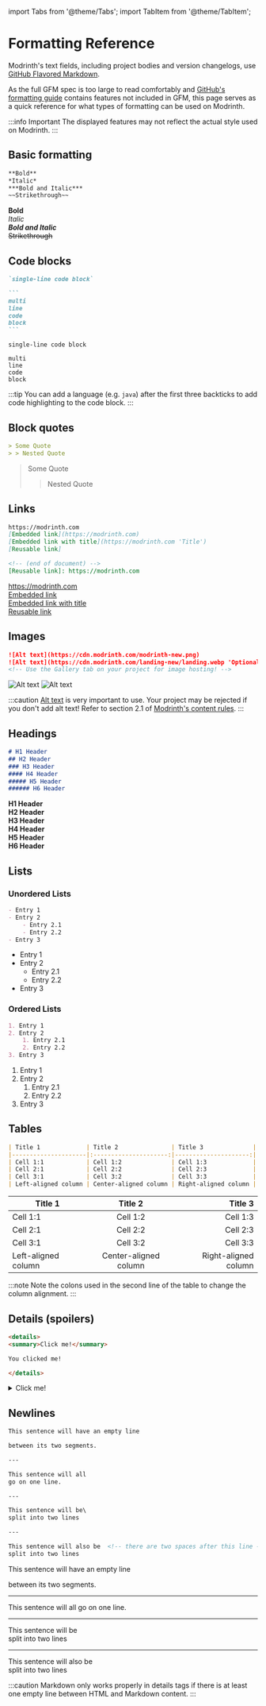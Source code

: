 import Tabs from '@theme/Tabs';
import TabItem from '@theme/TabItem';

# Formatting Reference

Modrinth's text fields, including project bodies and version changelogs, use [GitHub Flavored Markdown](https://github.github.com/gfm).

As the full GFM spec is too large to read comfortably and [GitHub's formatting guide](https://docs.github.com/en/get-started/writing-on-github/getting-started-with-writing-and-formatting-on-github/basic-writing-and-formatting-syntax) contains features not included in GFM, this page serves as a quick reference for what types of formatting can be used on Modrinth.

:::info Important
The displayed features may not reflect the actual style used on Modrinth.
:::

## Basic formatting

<Tabs>
<TabItem value="source" label="Source">

```markdown
**Bold**
*Italic*
***Bold and Italic***
~~Strikethrough~~
```

</TabItem>
<TabItem value="preview" label="Preview">

**Bold**  
*Italic*  
***Bold and Italic***  
~~Strikethrough~~

</TabItem>
</Tabs>

## Code blocks

<Tabs>
<TabItem value="source" label="Source">

````markdown
`single-line code block`

```
multi
line
code
block
```
````

</TabItem>
<TabItem value="preview" label="Preview">

`single-line code block`

```
multi
line
code
block
```

</TabItem>
</Tabs>

:::tip
You can add a language (e.g. `java`) after the first three backticks to add code highlighting to the code block.
:::

## Block quotes

<Tabs>
<TabItem value="source" label="Source">

```markdown
> Some Quote
> > Nested Quote
```

</TabItem>
<TabItem value="preview" label="Preview">

> Some Quote
> > Nested Quote

</TabItem>
</Tabs>

## Links

<Tabs>
<TabItem value="source" label="Source">

```markdown
https://modrinth.com
[Embedded link](https://modrinth.com)
[Embedded link with title](https://modrinth.com 'Title')
[Reusable link]

<!-- (end of document) -->
[Reusable link]: https://modrinth.com
```

</TabItem>
<TabItem value="preview" label="Preview">

https://modrinth.com  
[Embedded link](https://modrinth.com)  
[Embedded link with title](https://modrinth.com 'Title')  
[Reusable link]

[Reusable link]: https://modrinth.com

</TabItem>
</Tabs>

## Images

<Tabs>
<TabItem value="source" label="Source">

```markdown
![Alt text](https://cdn.modrinth.com/modrinth-new.png)
![Alt text](https://cdn.modrinth.com/landing-new/landing.webp 'Optional title')
<!-- Use the Gallery tab on your project for image hosting! -->
```

</TabItem>
<TabItem value="preview" label="Preview">

![Alt text](https://cdn.modrinth.com/modrinth-new.png)
![Alt text](https://cdn.modrinth.com/landing-new/landing.webp 'Optional title')

</TabItem>
</Tabs>

:::caution
[Alt text](https://accessibility.huit.harvard.edu/describe-content-images) is very important to use. Your project may be rejected if you don't add alt text! Refer to section 2.1 of [Modrinth's content rules](https://modrinth.com/legal/rules#general-expectations).
:::

## Headings

<Tabs>
<TabItem value="source" label="Source">

```markdown
# H1 Header
## H2 Header
### H3 Header
#### H4 Header
##### H5 Header
###### H6 Header
```

</TabItem>
<TabItem value="preview" label="Preview">
<strong>
<div style={{fontSize: 48}}>H1 Header</div>
<div style={{fontSize: 24}}>H2 Header</div>
<div style={{fontSize: 20}}>H3 Header</div>
<div style={{fontSize: 16}}>H4 Header</div>
<div style={{fontSize: 14}}>H5 Header</div>
<div style={{fontSize: 13.6}}>H6 Header</div>
</strong>
</TabItem>
</Tabs>

## Lists

### Unordered Lists

<Tabs>
<TabItem value="source" label="Source">

```markdown
- Entry 1
- Entry 2
    - Entry 2.1
    - Entry 2.2
- Entry 3
```

</TabItem>
<TabItem value="preview" label="Preview">

- Entry 1
- Entry 2
    - Entry 2.1
    - Entry 2.2
- Entry 3

</TabItem>
</Tabs>

### Ordered Lists

<Tabs>
<TabItem value="source" label="Source">

```markdown
1. Entry 1
2. Entry 2
    1. Entry 2.1
    2. Entry 2.2
3. Entry 3
```

</TabItem>
<TabItem value="preview" label="Preview">

1. Entry 1
2. Entry 2
    1. Entry 2.1
    2. Entry 2.2
3. Entry 3

</TabItem>
</Tabs>

## Tables

<Tabs>
<TabItem value="source" label="Source">

```markdown
| Title 1             | Title 2               | Title 3              |
|---------------------|:---------------------:|---------------------:|
| Cell 1:1            | Cell 1:2              | Cell 1:3             |
| Cell 2:1            | Cell 2:2              | Cell 2:3             |
| Cell 3:1            | Cell 3:2              | Cell 3:3             |
| Left-aligned column | Center-aligned column | Right-aligned column |
```

</TabItem>
<TabItem value="preview" label="Preview">

| Title 1             | Title 2               | Title 3              |
|---------------------|:---------------------:|---------------------:|
| Cell 1:1            | Cell 1:2              | Cell 1:3             |
| Cell 2:1            | Cell 2:2              | Cell 2:3             |
| Cell 3:1            | Cell 3:2              | Cell 3:3             |
| Left-aligned column | Center-aligned column | Right-aligned column |

</TabItem>
</Tabs>

:::note
Note the colons used in the second line of the table to change the column alignment.
:::

## Details (spoilers)

<Tabs>
<TabItem value="source" label="Source">

```html
<details>
<summary>Click me!</summary>

You clicked me!

</details>
```

</TabItem>
<TabItem value="preview" label="Preview">
<details>
<summary>Click me!</summary>
You clicked me!
</details>
</TabItem>
</Tabs>

## Newlines

<Tabs>
<TabItem value="source" label="Source">

```markdown
This sentence will have an empty line

between its two segments.

---

This sentence will all
go on one line.

---

This sentence will be\
split into two lines

---

This sentence will also be  <!-- there are two spaces after this line -->
split into two lines
```

</TabItem>
<TabItem value="preview" label="Preview">

This sentence will have an empty line

between its two segments.

---

This sentence will all
go on one line.

---

<!-- This is not the same as above because Redocusaurus linebreaks are different
     from the linebreaks made by markdown-it, the MD plugin knossos uses -->
This sentence will be  
split into two lines

---

This sentence will also be  
split into two lines

</TabItem>
</Tabs>

:::caution
Markdown only works properly in details tags if there is at least one empty line between HTML and Markdown content.
:::
